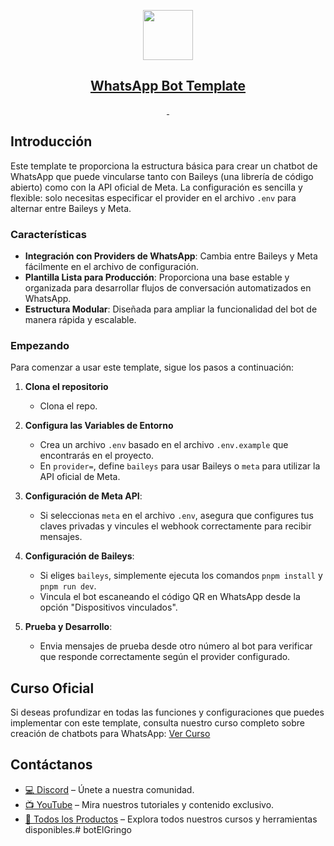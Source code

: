 <p align="center">
  <a href="https://aipaths.teachable.com/">
    <picture>
      <img src="https://builderbot.vercel.app/assets/thumbnail-vector.png" height="80">
    </picture>
    <h2 align="center">WhatsApp Bot Template</h2>
  </a>
</p>

<p align="center">
  <a aria-label="NPM version" href="https://www.npmjs.com/package/@builderbot/bot">
    <img alt="" src="https://img.shields.io/npm/v/@builderbot/bot?color=%2300c200&label=%40bot-whatsapp">
  </a>
  <a aria-label="Join the community on Discord" href="https://discord.gg/9pB5pPbf2m">
    <img alt="" src="https://img.shields.io/discord/915193197645402142?logo=discord">
  </a>
</p>

## Introducción

Este template te proporciona la estructura básica para crear un chatbot de WhatsApp que puede vincularse tanto con Baileys (una librería de código abierto) como con la API oficial de Meta. La configuración es sencilla y flexible: solo necesitas especificar el provider en el archivo `.env` para alternar entre Baileys y Meta.

### Características

- **Integración con Providers de WhatsApp**: Cambia entre Baileys y Meta fácilmente en el archivo de configuración.
- **Plantilla Lista para Producción**: Proporciona una base estable y organizada para desarrollar flujos de conversación automatizados en WhatsApp.
- **Estructura Modular**: Diseñada para ampliar la funcionalidad del bot de manera rápida y escalable.

### Empezando

Para comenzar a usar este template, sigue los pasos a continuación:

1. **Clona el repositorio**
   - Clona el repo.

2. **Configura las Variables de Entorno**
   - Crea un archivo `.env` basado en el archivo `.env.example` que encontrarás en el proyecto.
   - En `provider=`, define `baileys` para usar Baileys o `meta` para utilizar la API oficial de Meta.

3. **Configuración de Meta API**:
   - Si seleccionas `meta` en el archivo `.env`, asegura que configures tus claves privadas y vincules el webhook correctamente para recibir mensajes.

4. **Configuración de Baileys**:
   - Si eliges `baileys`, simplemente ejecuta los comandos `pnpm install` y `pnpm run dev`.
   - Vincula el bot escaneando el código QR en WhatsApp desde la opción "Dispositivos vinculados".

5. **Prueba y Desarrollo**:
   - Envia mensajes de prueba desde otro número al bot para verificar que responde correctamente según el provider configurado.

## Curso Oficial

Si deseas profundizar en todas las funciones y configuraciones que puedes implementar con este template, consulta nuestro curso completo sobre creación de chatbots para WhatsApp:
[Ver Curso](https://aipaths.teachable.com/p/chatbot-whatsapp)

## Contáctanos

- [💻 Discord](https://discord.gg/9pB5pPbf2m) – Únete a nuestra comunidad.
- [📺 YouTube](https://www.youtube.com/channel/UCkk1guGQ6C6I4_XJ2Pa3SiA) – Mira nuestros tutoriales y contenido exclusivo.
- [🛒 Todos los Productos](https://aipaths.teachable.com/courses/) – Explora todos nuestros cursos y herramientas disponibles.#   b o t E l G r i n g o  
 